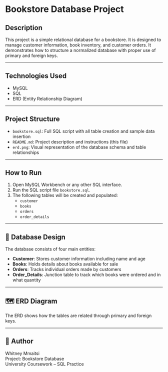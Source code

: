 # Bookstore Database Project

##  Description

This project is a simple relational database for a bookstore. It is designed to manage customer information, book inventory, and customer orders. It demonstrates how to structure a normalized database with proper use of primary and foreign keys.

---

## Technologies Used

- MySQL
- SQL
- ERD (Entity Relationship Diagram)

---

##  Project Structure

- `bookstore.sql`: Full SQL script with all table creation and sample data insertion
- `README.md`: Project description and instructions (this file)
- `erd.png`: Visual representation of the database schema and table relationships

---

##  How to Run

1. Open MySQL Workbench or any other SQL interface.
2. Run the SQL script file `bookstore.sql`.
3. The following tables will be created and populated:
   - `customer`
   - `books`
   - `orders`
   - `order_details`

---

## 🧱 Database Design

The database consists of four main entities:

- **Customer**: Stores customer information including name and age
- **Books**: Holds details about books available for sale
- **Orders**: Tracks individual orders made by customers
- **Order_Details**: Junction table to track which books were ordered and in what quantity

---

## 🗺️ ERD Diagram


The ERD shows how the tables are related through primary and foreign keys.

---

## 👤 Author

Whitney Mmaitsi  
Project: Bookstore Database  
University Coursework – SQL Practice
